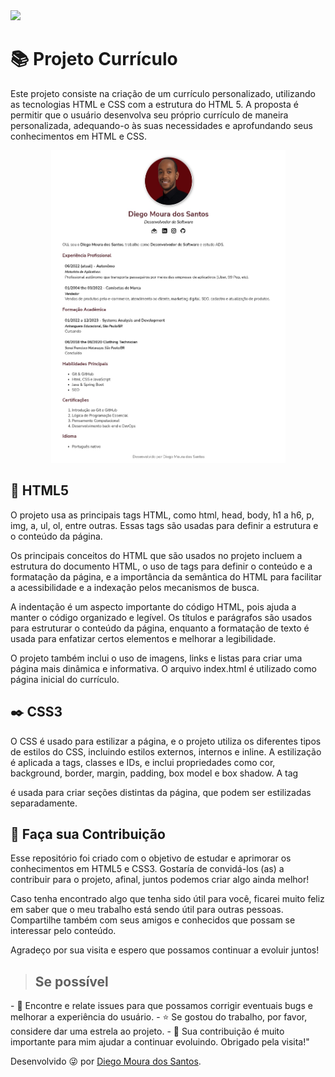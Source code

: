 <img src="http://img.shields.io/static/v1?label=STATUS&message=%20FINALIZADO&color=critical&style=for-the-badge"/>

<h1>📚 Projeto Currículo</h1>

<p>Este projeto consiste na criação de um currículo personalizado, utilizando as tecnologias HTML e CSS com a estrutura do HTML 5. A proposta é permitir que o usuário desenvolva seu próprio currículo de maneira personalizada, adequando-o às suas necessidades e aprofundando seus conhecimentos em HTML e CSS.</p>

<div align="center">
    <img src="curriculo.jpg"alt="Projeto Currículo" width="375" height="500">
</div>



## :page_facing_up: HTML5
<p>
O projeto usa as principais tags HTML, como html, head, body, h1 a h6, p, img, a, ul, ol, entre outras. Essas tags são usadas para definir a estrutura e o conteúdo da página.

Os principais conceitos do HTML que são usados no projeto incluem a estrutura do documento HTML, o uso de tags para definir o conteúdo e a formatação da página, e a importância da semântica do HTML para facilitar a acessibilidade e a indexação pelos mecanismos de busca.
    
A indentação é um aspecto importante do código HTML, pois ajuda a manter o código organizado e legível. Os títulos e parágrafos são usados para estruturar o conteúdo da página, enquanto a formatação de texto é usada para enfatizar certos elementos e melhorar a legibilidade.
    
O projeto também inclui o uso de imagens, links e listas para criar uma página mais dinâmica e informativa. O arquivo index.html é utilizado como página inicial do currículo.
</p>
    
## :black_nib: CSS3
<p>
O CSS é usado para estilizar a página, e o projeto utiliza os diferentes tipos de estilos do CSS, incluindo estilos externos, internos e inline. A estilização é aplicada a tags, classes e IDs, e inclui propriedades como cor, background, border, margin, padding, box model e box shadow. A tag <div> é usada para criar seções distintas da página, que podem ser estilizadas separadamente.
</p>

## 🤝 Faça sua Contribuição 
<p>
Esse repositório foi criado com o objetivo de estudar e aprimorar os conhecimentos em HTML5 e CSS3. Gostaría de convidá-los (as) a contribuir para o projeto, afinal, juntos podemos criar algo ainda melhor!

Caso tenha encontrado algo que tenha sido útil para você, ficarei muito feliz em saber que o meu trabalho está sendo útil para outras pessoas. Compartilhe também com seus amigos e conhecidos que possam se interessar pelo conteúdo.

Agradeço por sua visita e espero que possamos continuar a evoluir juntos!
</p>

> ## Se possível
<p>
- 🐛 Encontre e relate issues para que possamos corrigir eventuais bugs e melhorar a experiência do usuário.
- ⭐️ Se gostou do trabalho, por favor, considere dar uma estrela ao projeto. 
- 🤝 Sua contribuição é muito importante para mim ajudar a continuar evoluindo. Obrigado pela visita!"
</p>

Desenvolvido 😜 por [Diego Moura dos Santos](https://www.linkedin.com/in/diegomouradossantos/).

